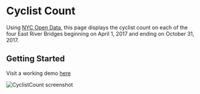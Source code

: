 # Cyclist Count

Using [NYC Open Data](https://opendata.cityofnewyork.us/), this page displays the cyclist count on each of the four East River Bridges beginning on April 1, 2017 and ending on October 31, 2017.

## Getting Started

Visit a working demo [here](http://cyclist-count.herokuapp.com/)

![CyclistCount screenshot](http://cyclist-count.herokuapp.com/screenshot.png)
